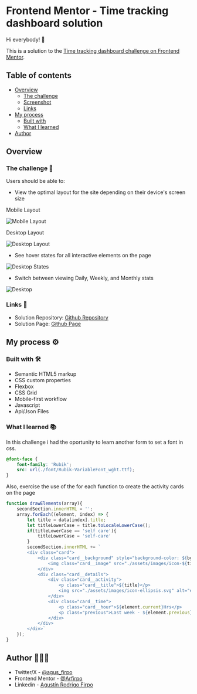 # Frontend Mentor - Time tracking dashboard solution

Hi everybody! 👋

This is a solution to the [Time tracking dashboard challenge on Frontend Mentor](https://www.frontendmentor.io/challenges/time-tracking-dashboard-UIQ7167Jw).

## Table of contents

- [Overview](#overview)
  - [The challenge](#the-challenge)
  - [Screenshot](#screenshot)
  - [Links](#links)
- [My process](#my-process)
  - [Built with](#built-with)
  - [What I learned](#what-i-learned)
- [Author](#author)

## Overview

### The challenge 🎯

Users should be able to:

- View the optimal layout for the site depending on their device's screen size

Mobile Layout

![Mobile Layout](./assets/images/mobile-layout.jpg)

Desktop Layout

![Desktop Layout](./assets/images/desktop-layout.jpg)

- See hover states for all interactive elements on the page

![Desktop States](./assets/images/desktop-states.jpg)

- Switch between viewing Daily, Weekly, and Monthly stats

![Desktop](./assets/images/desktop-switch-stats.gif)

### Links 🔗

- Solution Repository: [Github Repository](https://github.com/Arfirpo/time-tracking-dashboard-main)
- Solution Page: [Github Page](https://arfirpo.github.io/time-tracking-dashboard-main/)

## My process ⚙️

### Built with 🛠️

- Semantic HTML5 markup
- CSS custom properties
- Flexbox
- CSS Grid
- Mobile-first workflow
- Javascript
- Api/Json Files

### What I learned 📚

In this challenge i had the oportunity to learn another form to set a font in css.

````css
@font-face {
    font-family: 'Rubik';
    src: url(./font/Rubik-VariableFont_wght.ttf);
}
````

Also, exercise the use of the for each function to create the activity cards on the page

````js
function drawElements(array){
    secondSection.innerHTML = '';
    array.forEach((element, index) => {
        let title = data[index].title;
        let titleLowerCase = title.toLocaleLowerCase();
        if(titleLowerCase == 'self care'){
            titleLowerCase = 'self-care'
        }
        secondSection.innerHTML += `
        <div class="card">
            <div class="card__background" style="background-color: ${bgColors[index]};">
                <img class="card__image" src="./assets/images/icon-${titleLowerCase}.svg" alt="">
            </div>
            <div class="card__details">
                <div class="card__activity">
                    <p class="card__title">${title}</p>
                    <img src="./assets/images/icon-ellipsis.svg" alt="ellipsis-icon">
                </div>
                <div class="card__time">
                    <p class="card__hour">${element.current}Hrs</p>
                    <p class="previous">Last week - ${element.previous}hrs</p>
                </div>
            </div>
        </div>`
    });
}
````

## Author  🙋🏻‍♂️

- Twitter/X - [@agus_firpo](https://twitter.com/agus_firpo)
- Frontend Mentor - [@Arfirpo](https://www.frontendmentor.io/profile/Arfirpo)
- Linkedin - [Agustín Rodrigo Firpo](https://www.linkedin.com/in/agustin-rodrigo-firpo-0aa86697/)